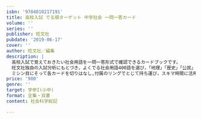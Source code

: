 ```yaml
---
isbn: '9784010217191'
title: 高校入試 でる順ターゲット 中学社会 一問一答カード
volume: ''
series: ''
publisher: 旺文社
pubdate: '2019-06-17'
cover: ''
author: 旺文社／編集
description: |
  高校入試で覚えておきたい社会用語を一問一答形式で確認できるカードブックです。
  旺文社独自の入試分析にもとづき，よくでる社会用語400語を選び，「地理」「歴史」「公民」の分野ごとに単元をでる順に配列しました。
  ミシン目にそって各カードを切りはなし,付属のリングでとじて持ち運び，スキマ時間に活用することができます。
price: '980'
genre: ''
target: 学参I(小中)
format: 全集・双書
content: 社会科学総記

---
```

